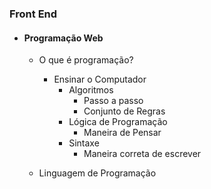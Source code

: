 ### Front End 

+ #### Programação Web
  + O que é programação?<br>
    + Ensinar o Computador
      + Algoritmos
        + Passo a passo
        + Conjunto de Regras
      + Lógica de Programação
        + Maneira de Pensar
      + Sintaxe
        + Maneira correta de escrever
        
  + Linguagem de Programação 
